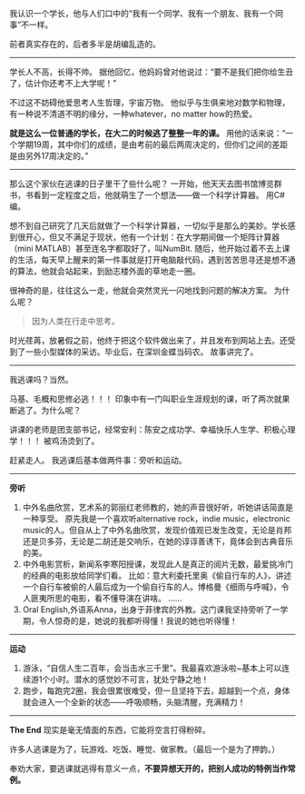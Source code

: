 我认识一个学长，他与人们口中的“我有一个同学、我有一个朋友、我有一个同事”不一样。

前者真实存在的，后者多半是胡编乱造的。
***
学长人不高，长得不帅。
据他回忆，他妈妈曾对他说过：“要不是我们把你给生丑了，估计你还考不上大学呢！”

不过这不妨碍他爱思考人生哲理，宇宙万物。
他似乎与生俱来地对数学和物理，有一种说不清道不明的缘分，一种whatever，no matter how的热爱。

**就是这么一位普通的学长，在大二的时候逃了整整一年的课。**
用他的话来说：“一个学期19周，其中你们的成绩，是由考前的最后两周决定的，但你们之间的差距是由另外17周决定的。”
***

那么这个家伙在逃课的日子里干了些什么呢？
一开始，他天天去图书馆博览群书，书看到一定程度之后，他就萌生了一个想法——做一个科学计算器。
用C#编。

想不到自己研究了几天后就做了一个科学计算器，一切似乎是那么的美妙。学长感到很开心，但又不满足于现状，他有一个计划：在大学期间做一个矩阵计算器（mini MATLAB）甚至连名字都取好了，叫NumBit.
随后，他开始过着不去上课的生活，每天早上醒来的第一件事就是打开电脑敲代码，遇到苦苦思寻还是想不通的算法，他就会站起来，到励志楼外面的草地走一圈。

很神奇的是，往往这么一走，他就会突然灵光一闪地找到问题的解决方案。
为什么呢？

>因为人类在行走中思考。

时光荏苒，放暑假之前，他终于把这个软件做出来了，并且发布到网站上去。还受到了一些小型媒体的采访。毕业后，在深圳金蝶当码农。
故事讲完了。

***
我逃课吗？当然。

马基、毛概和思修必逃！！！
印象中有一门叫职业生涯规划的课，听了两次就果断逃了。为什么呢？

讲课的老师是团支部书记，经常安利：陈安之成功学、幸福快乐人生学、积极心理学！！！
被鸡汤烫到了。

赶紧走人。
我逃课后基本做两件事：旁听和运动。
***
**旁听**
1. 中外名曲欣赏，艺术系的郭丽红老师教的，她的声音很好听，听她讲话简直是一种享受。
原先我是一个喜欢听alternative rock，indie music，electronic music的人。但自从上了中外名曲欣赏，发现价值观已发生改变，无论是肖邦还是贝多芬，无论是二胡还是交响乐，在她的谆谆善诱下，竟体会到古典音乐的美。
2. 中外电影赏析，新闻系李寒阳授课，发现此人是真正的阅片无数，最爱挑冷门的经典的电影放给同学们看。
比如：意大利委托里奥《偷自行车的人》，讲述一个自行车被偷的人最后成为一个偷自行车的人。博格曼《细雨与呼喊》，令人匪夷所思的电影，看不懂导演在讲啥。
……
3. Oral English,外语系Anna，出身于菲律宾的外教。这门课我坚持旁听了一学期，令人惊奇的是，她说的我都听得懂！我说的她也听得懂！
***
**运动**
1. 游泳，“自信人生二百年，会当击水三千里”。我最喜欢游泳啦~基本上可以连续游1个小时。潜水的感觉妙不可言，犹处宁静之地！
2. 跑步，每跑完2圈，我会很累很难受，但一旦坚持下去，超越到一个点，身体就会进入一个全新的状态——呼吸顺畅，头脑清醒，充满精力！ 
***
**The End**
现实是毫无情面的东西，它能将空言打得粉碎。

许多人逃课是为了，玩游戏、吃饭、睡觉、做家教。（最后一个是为了押韵。）

奉劝大家，要逃课就逃得有意义一点，**不要异想天开的，把别人成功的特例当作常例。**
